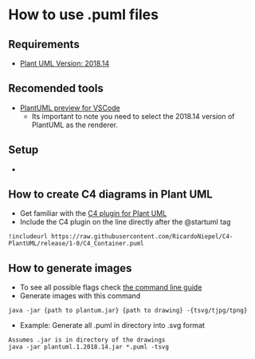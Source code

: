 # How to use .puml files

## Requirements
* [Plant UML Version: 2018.14](https://sourceforge.net/projects/plantuml/files/1.2018.14/)

## Recomended tools
* [PlantUML preview for VSCode](https://github.com/qjebbs/vscode-plantuml)
    * Its important to note you need to select the 2018.14 version of PlantUML as the renderer.

## Setup 
* 

## How to create C4 diagrams in Plant UML
* Get familiar with the [C4 plugin for Plant UML](https://github.com/RicardoNiepel/C4-PlantUML)
* Include the C4 plugin on the line directly after the @startuml tag
```
!includeurl https://raw.githubusercontent.com/RicardoNiepel/C4-PlantUML/release/1-0/C4_Container.puml
```


## How to generate images
* To see all possible flags check [the command line guide](https://plantuml.com/command-line)
* Generate images with this command
```
java -jar {path to plantum.jar} {path to drawing} -{tsvg/tjpg/tpng}
```

* Example: Generate all .puml in directory into .svg format
```
Assumes .jar is in directory of the drawings
java -jar plantuml.1.2018.14.jar *.puml -tsvg
```

